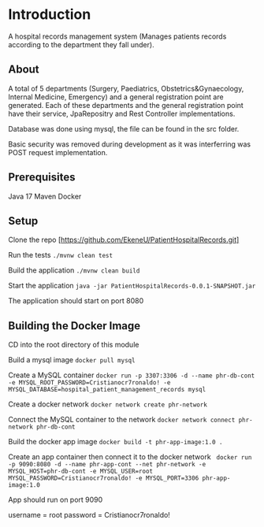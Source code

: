 # Introduction

A hospital records management system (Manages patients records according to the department they fall under).

## About
A total of 5 departments (Surgery, Paediatrics, Obstetrics&Gynaecology, Internal Medicine, Emergency) and a general registration point are generated.
Each of these departments and the general registration point have their service, JpaRepositry and Rest Controller implementations.

Database was done using mysql, the file can be found in the src folder.

Basic security was removed during development as it was interferring was POST request implementation.

## Prerequisites
Java 17
Maven
Docker


## Setup
Clone the repo
[https://github.com/EkeneU/PatientHospitalRecords.git]

Run the tests
`./mvnw clean test`

Build the application
`./mvnw clean build`

Start the application
`java -jar PatientHospitalRecords-0.0.1-SNAPSHOT.jar`

The application should start on port 8080

## Building the Docker Image
CD into the root directory of this module

Build a mysql image
`docker pull mysql`

Create a MySQL container 
`docker run -p 3307:3306 -d --name phr-db-cont -e MYSQL_ROOT_PASSWORD=Cristianocr7ronaldo! -e MYSQL_DATABASE=hospital_patient_management_records mysql`

Create a docker network
`docker network create phr-network`

Connect the MySQL container to the network
`docker network connect phr-network phr-db-cont`

Build the docker app image 
`docker build -t phr-app-image:1.0 .`

Create an app container then connect it to the docker network
` docker run -p 9090:8080 -d --name phr-app-cont --net phr-network -e MYSQL_HOST=phr-db-cont -e MYSQL_USER=root MYSQL_PASSWORD=Cristianocr7ronaldo! -e MYSQL_PORT=3306 phr-app-image:1.0`

App should run on port 9090


username = root
password = Cristianocr7ronaldo!


